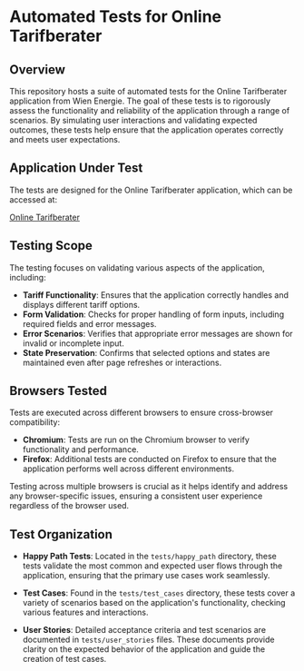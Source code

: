 # Automated Tests for Online Tarifberater

## Overview

This repository hosts a suite of automated tests for the Online Tarifberater application from Wien Energie. The goal of these tests is to rigorously assess the functionality and reliability of the application through a range of scenarios. By simulating user interactions and validating expected outcomes, these tests help ensure that the application operates correctly and meets user expectations.

## Application Under Test

The tests are designed for the Online Tarifberater application, which can be accessed at:

[Online Tarifberater](https://www.wienenergie.at/privat/produkte/strom/)

## Testing Scope

The testing focuses on validating various aspects of the application, including:

- **Tariff Functionality**: Ensures that the application correctly handles and displays different tariff options.
- **Form Validation**: Checks for proper handling of form inputs, including required fields and error messages.
- **Error Scenarios**: Verifies that appropriate error messages are shown for invalid or incomplete input.
- **State Preservation**: Confirms that selected options and states are maintained even after page refreshes or interactions.

## Browsers Tested

Tests are executed across different browsers to ensure cross-browser compatibility:

- **Chromium**: Tests are run on the Chromium browser to verify functionality and performance.
- **Firefox**: Additional tests are conducted on Firefox to ensure that the application performs well across different environments.

Testing across multiple browsers is crucial as it helps identify and address any browser-specific issues, ensuring a consistent user experience regardless of the browser used.

## Test Organization

- **Happy Path Tests**: Located in the `tests/happy_path` directory, these tests validate the most common and expected user flows through the application, ensuring that the primary use cases work seamlessly.

- **Test Cases**: Found in the `tests/test_cases` directory, these tests cover a variety of scenarios based on the application's functionality, checking various features and interactions.

- **User Stories**: Detailed acceptance criteria and test scenarios are documented in `tests/user_stories` files. These documents provide clarity on the expected behavior of the application and guide the creation of test cases.



